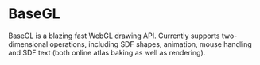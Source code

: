 # BaseGL

BaseGL is a blazing fast WebGL drawing API. Currently supports two-dimensional operations, including SDF shapes, animation, mouse handling and SDF text (both online atlas baking as well as rendering).
